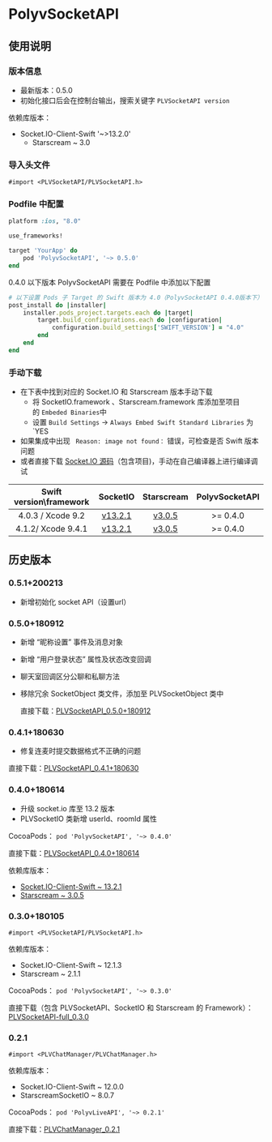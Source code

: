 # PolyvSocketAPI

## 使用说明

### 版本信息

 - 最新版本：0.5.0
 - 初始化接口后会在控制台输出，搜索关键字 `PLVSocketAPI version`

依赖库版本：

 - Socket.IO-Client-Swift '~>13.2.0'
   - Starscream ~ 3.0

### 导入头文件

`#import <PLVSocketAPI/PLVSocketAPI.h>`

### Podfile 中配置

```ruby
platform :ios, "8.0"

use_frameworks!

target 'YourApp' do
    pod 'PolyvSocketAPI', '~> 0.5.0'
end

```

0.4.0 以下版本 PolyvSocketAPI 需要在 Podfile 中添加以下配置

```ruby
# 以下设置 Pods 子 Target 的 Swift 版本为 4.0（PolyvSocketAPI 0.4.0版本下）
post_install do |installer|
    installer.pods_project.targets.each do |target|
        target.build_configurations.each do |configuration|
            configuration.build_settings['SWIFT_VERSION'] = "4.0"
        end
    end
end
```

### 手动下载

 - 在下表中找到对应的 Socket.IO 和 Starscream 版本手动下载
    - 将 SocketIO.framework 、Starscream.framework 库添加至项目的 `Embeded Binaries`中
    - 设置 `Build Settings` -> `Always Embed Swift Standard Libraries` 为 `YES
- 如果集成中出现 ` Reason: image not found：` 错误，可检查是否 Swift 版本问题
- 或者直接下载 [Socket.IO 源码](https://github.com/socketio/socket.io-client-swift/releases)（包含项目)，手动在自己编译器上进行编译调试

| Swift version\framework |                           SocketIO                           |                          Starscream                          | PolyvSocketAPI |
| :---------------------: | :----------------------------------------------------------: | :----------------------------------------------------------: | :------------: |
|    4.0.3 / Xcode 9.2    | [v13.2.1](http://repo.polyv.net/ios/download/socket.io/SocketIO.framework_13.2.1.zip) | [v3.0.5](http://repo.polyv.net/ios/download/starscream/Starscream.framework_3.0.5.zip) |    >= 0.4.0    |
|   4.1.2/ Xcode 9.4.1    | [v13.2.1](http://repo.polyv.net/ios/download/socket.io/swift4.1.2_SocketIO.framework_13.2.1.zip) | [v3.0.5](http://repo.polyv.net/ios/download/starscream/swift4.1.2_Starscream.framework_3.0.5.zip) |    >= 0.4.0    |

## 历史版本

### 0.5.1+200213

- 新增初始化 socket API（设置url）

### 0.5.0+180912

- 新增 “昵称设置” 事件及消息对象

- 新增 “用户登录状态” 属性及状态改变回调

- 聊天室回调区分公聊和私聊方法

- 移除冗余 SocketObject 类文件，添加至 PLVSocketObject 类中

  直接下载：[PLVSocketAPI_0.5.0+180912](http://repo.polyv.net/ios/download/socketAPI/PLVSocketAPI_0.5.0+180912.zip)

### 0.4.1+180630

- 修复连麦时提交数据格式不正确的问题

直接下载：[PLVSocketAPI_0.4.1+180630](http://repo.polyv.net/ios/download/socketAPI/PLVSocketAPI_0.4.1+180630_2.zip)

### 0.4.0+180614

- 升级 socket.io 库至 13.2 版本
- PLVSocketIO 类新增 userId、roomId 属性

CocoaPods： `pod 'PolyvSocketAPI', '~> 0.4.0'`

直接下载：[PLVSocketAPI_0.4.0+180614](http://repo.polyv.net/ios/download/socketAPI/PLVSocketAPI_0.4.0+180614.zip)

依赖库版本：

- [Socket.IO-Client-Swift ~ 13.2.1](http://repo.polyv.net/ios/download/socket.io/SocketIO.framework_13.2.1.zip)
- [Starscream ~ 3.0.5](http://repo.polyv.net/ios/download/starscream/Starscream.framework_3.0.5.zip)

### 0.3.0+180105

`#import <PLVSocketAPI/PLVSocketAPI.h>`

依赖库版本：

- Socket.IO-Client-Swift ~ 12.1.3
- Starscream ~ 2.1.1

CocoaPods： `pod 'PolyvSocketAPI', '~> 0.3.0'`

直接下载（包含 PLVSocketAPI、SocketIO 和 Starscream 的 Framework）：[PLVSocketAPI-full_0.3.0](http://repo.polyv.net/ios/download/socketAPI/0.3.0/PLVSocketAPI.framework-full.zip)

###  0.2.1

`#import <PLVChatManager/PLVChatManager.h>`

依赖库版本：

- Socket.IO-Client-Swift ~ 12.0.0
- StarscreamSocketIO ~ 8.0.7

CocoaPods： `pod 'PolyvLiveAPI', '~> 0.2.1'`

直接下载：[PLVChatManager_0.2.1](http://repo.polyv.net/ios/download/socketAPI/0.2.1/PLVChatManager.framework.zip)
